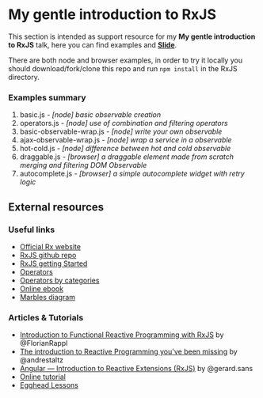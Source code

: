 # My gentle introduction to RxJS
This section is intended as support resource for my **My gentle introduction to RxJS**  talk, here you can find examples and **[Slide](http://slides.com/mattiaocchiuto/an-introduction-to-rxjs/live)**.

There are both node and browser examples, in order to try it locally you should download/fork/clone this repo and  run ```npm install``` in the RxJS directory.

### Examples summary
1. basic.js _- [node] basic observable creation_
2. operators.js _- [node] use of combination and filtering operators_
3. basic-observable-wrap.js _- [node] write your own observable_
4. ajax-observable-wrap.js _- [node] wrap a service in a observable_
5. hot-cold.js _- [node] difference between hot and cold observable_
6. draggable.js _- [browser] a draggable element made from scratch merging and filtering DOM Observable_
7. autocomplete.js _- [browser] a simple autocomplete widget with retry logic_

## External resources
### Useful links
* [Official Rx website](http://reactivex.io/)
* [RxJS github repo](https://github.com/Reactive-Extensions/RxJS)
* [RxJS getting Started](https://github.com/Reactive-Extensions/RxJS/tree/master/doc/gettingstarted)
* [Operators](https://github.com/Reactive-Extensions/RxJS/tree/master/doc/api/core/operators)
* [Operators by categories](https://github.com/Reactive-Extensions/RxJS/blob/master/doc/gettingstarted/categories.md)
* [Online ebook](http://xgrommx.github.io/rx-book/index.html)
* [Marbles diagram](http://rxmarbles.com/)

### Articles & Tutorials
* [Introduction to Functional Reactive Programming with RxJS](http://www.sitepoint.com/functional-reactive-programming-rxjs/) by @FlorianRappl
* [The introduction to Reactive Programming you've been missing](https://gist.github.com/staltz/868e7e9bc2a7b8c1f754) by @andrestaltz
* [Angular — Introduction to Reactive Extensions (RxJS)](https://medium.com/google-developer-experts/angular-introduction-to-reactive-extensions-rxjs-a86a7430a61f#.90u20kh3j) by @gerard.sans
* [Online tutorial](http://reactivex.io/learnrx/)
* [Egghead Lessons](https://egghead.io/technologies/rx)
